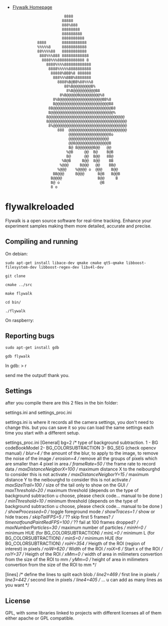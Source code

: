 
 * [Flywalk Homepage](https://flywalk.eempo.net)

                              8888                               
                             88888                               
                             888%888                             
                             88888888                            
                             888888888                           
                             8888888888                          
                  8888       88888888888                         
                  %%%%%8     88888888888                         
                  88%%%%88   88888888888                         
                   888%%%888 888888888888                        
                    8888%%%888888888888 8                        
                      8888%%%%888888888888                       
                       8888%%%%%8888888888                       
                        88888%BBB%8 888888                       
                         888%%%BBB%8888888                       
                           8888%B@BB%88%%%8                      
                              88%B@@@@@@@@B%                     
                               8%B@@@@@@@@@@B8                   
                            8%B@@@@@B@@@@@@@@@%8                 
                         8%B@@@@@@@@@@@@@@@@@@@BB%8              
                         B@@@@@@@@@@@@@@@@@@@@@@@@B8             
                       8B@@@@@@@@@@@@@@@@@@@@@@@@@@B8            
                       B@@@@@@@@@@@@@@@@@@@@@@@@@@@@%            
                      8@@@@@@@@@@@@@@@@@@@@@@@@@@@@@@@@@@        
                      8@@@@@@@@@@@@@@@@@@@@@@@@@@@@@@@@@@@       
                       8%@@@@@@@@@@@@@@@@@@@@@@@@@@@@@@@@@       
                           888  @@@@@@@@@@@@@@@@@@@@@@@@@@       
                                @@@@@@@@@@@@@@@@@@8o             
                                @@@@@@@@@@@@@@@@@@               
                                @@8@@@@@@@@@@@@@@@B              
                                B@ B@@@@@@@B@@   @@              
                               %@B     @@  B@    B@B             
                               B@      @@  B@@   8B@             
                             %B@B     B@@  8@@    BB             
                            %@@@     B@@@   @@    BB@            
                           %@@@    %@@@@ o  @@@    B@@           
                         BB@@@     B@@@      B@B   B@@B          
                        B@@@@                B@@     B           
                        B@ o                  @B                 
                        8 o                                      
                                                                 
                        
# flywalkreloaded
  Flywalk is a open source software for real-time tracking. Enhance your experiment samples making them more detailed, accurate and precise.
  
  
Compiling and running
------------

On debian:  

    sudo apt-get install libace-dev qmake cmake qt5-qmake libboost-filesystem-dev libboost-regex-dev libv4l-dev

    git clone 

    cmake ../src

    make flywalk

    cd bin/

    ./flywalk

On raspberry:


Reporting bugs
------------
    sudo apt-get install gdb
 
    gdb flywalk

In gdb:
        > r
  
send me the output! thank you.

Settings
-------
after you compile there are this 2 files in the bin folder:

settings.ini and settings_proc.ini

settings.ini
is where it records all the camera settings, you don't need to change this. but you can save it so you can load the same settings each time you start with a different setup.

settings_proc.ini
[General]
bg=2 /* type of background subtraction. 1 - BG codeBookModel 2- BG_COLORSUBTRACTION 3- BG_SEG (check opencv manual) */
blur=4 /* the amount of the blur, to apply to the image, to remove the noise of the image */
erosion=4 /* remove all the groups of pixels which are smaller than 4 pixel in area */
frameRate=50 /* the frame rate to record data */
maxDistanceNeigborX=100 /* maximum distance X to the neibourghd to consider this is not activate */
maxDistanceNeigborY=15 /* maximum distance Y to the neibourghd to consider this is not activate */
maxSizeTrail=100 /* size of the tail only to show on the GUI */
maxThreshold=20 /* maximum threshold (depends on the type of background subtraction u choose, please check code... manual to be done ) */
minThreshold=10 /* minimum threshold (depends on the type of background subtraction u choose, please check code... manual to be done ) */
showProcessed=0  /* toggle foreground mode */
showTraces=1 /* show or hide traces */
skipTailFPS=5 /* ?? skip first 5 frames?  */
timenotfoundPaintRedFPS=100 /* ?? fail at 100 frames dropped?  */
maxNumberParticles=30 /* maximum number of particles */
minH=0 /* minimum HUE (for BG_COLORSUBTRACTION) */
minL=0  /* minimum L (for BG_COLORSUBTRACTION) */
minS=0  /* minimum HUE (for BG_COLORSUBTRACTION) */
roiH=354 /* Heigth of the ROI (region of interest) in pixels */
roiW=620 /* Width of the ROI */
roiX=6  /* Start x of the ROI */
roiY=37  /* Heigth of the ROI */
xMm=0  /* width of area in milimeters convertion from the size of the ROI to mm */
yMm=0  /* height of area in milimeters convertion from the size of the ROI to mm */

[lines] /* define the lines to split each blob */
line2=469 /* first line in pixels */
line3=442 /* second line in pixels */
line4=405 /* ... u can add as many lines as you want */


License
-------

GPL, with some libraries linked to projects with different licenses all of them either apache or GPL compatible.


